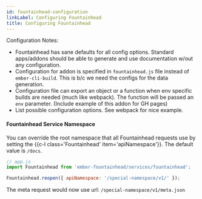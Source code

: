 ```yaml
---
id: fountainhead-configuration
linkLabel: Configuring Fountainhead
title: Configuring Fountainhead
---
```


Configuration Notes:

- Fountainhead has sane defaults for all config options. Standard apps/addons should
  be able to generate and use documentation w/out any configuration.
- Configuration for addon is specified in `fountainhead.js` file instead of 
  `ember-cli-build`. This is b/c we need the configs for the data generation.
- Configuration file can export an object or a function when env specific builds
  are needed (much like webpack). The function will be passed an `env` parameter.
  (Include example of this addon for GH pages)
- List possible configuration options. See webpack for nice example.

#### Fountainhead Service Namespace

You can override the root namespace that all Fountainhead requests use by setting
the {{c-l class='Fountainhead' item='apiNamespace'}}. The default value is `/docs`.

```javascript
// app.js
import Fountainhead from 'ember-fountainhead/services/fountainhead';

Fountainhead.reopen({ apiNamespace: '/special-namespace/v1/' });
```

The meta request would now use url: `/special-namespace/v1/meta.json`
